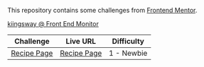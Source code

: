 This repository contains some challenges from [Frontend Mentor](https://www.frontendmentor.io/challenges).

[kiingsway @ Front End Monitor](https://www.frontendmentor.io/challenges)

Challenge | Live URL | Difficulty
--- | --- | --- |
[Recipe Page](https://www.frontendmentor.io/challenges/recipe-page-KiTsR8QQKm/hub) | [Recipe Page]() | 1 - Newbie